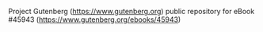 Project Gutenberg (https://www.gutenberg.org) public repository for eBook #45943 (https://www.gutenberg.org/ebooks/45943)
